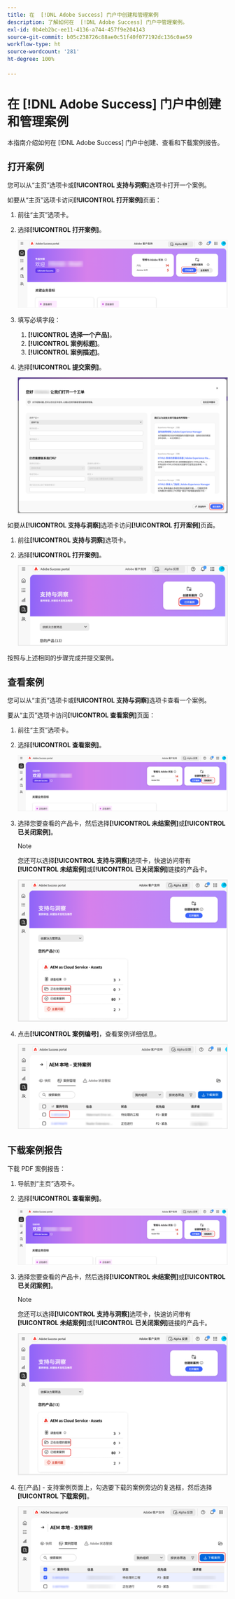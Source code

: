 ```yaml
---
title: 在  [!DNL Adobe Success] 门户中创建和管理案例
description: 了解如何在  [!DNL Adobe Success] 门户中管理案例。
exl-id: 0b4eb2bc-ee11-4136-a744-457f9e204143
source-git-commit: b05c238726c88ae0c51f40f077192dc136c0ae59
workflow-type: ht
source-wordcount: '281'
ht-degree: 100%

---
```


# 在 [!DNL Adobe Success] 门户中创建和管理案例

本指南介绍如何在 [!DNL Adobe Success] 门户中创建、查看和下载案例报告。

## 打开案例

您可以从“主页”选项卡或&#x200B;**[!UICONTROL 支持与洞察]**&#x200B;选项卡打开一个案例。

如要从“主页”选项卡访问&#x200B;**[!UICONTROL 打开案例]**&#x200B;页面：

1. 前往“主页”选项卡。
1. 选择&#x200B;**[!UICONTROL 打开案例]**。


   ![adobe-success-portal-home-page-open-case](../../assets/adobe-success-portal-home-page-open-case.png)



1. 填写必填字段：
   1. **[!UICONTROL 选择一个产品]**。
   1. **[!UICONTROL 案例标题]**。
   1. **[!UICONTROL 案例描述]**。
1. 选择&#x200B;**[!UICONTROL 提交案例]**。



   ![adobe-success-portal-submit-case](../../assets/adobe-success-portal-submit-case.png)




如要从&#x200B;**[!UICONTROL 支持与洞察]**&#x200B;选项卡访问&#x200B;**[!UICONTROL 打开案例]**&#x200B;页面。

1. 前往&#x200B;**[!UICONTROL 支持与洞察]**&#x200B;选项卡。
1. 选择&#x200B;**[!UICONTROL 打开案例]**。



   ![adobe-success-portal-support-insights-open-case](../../assets/adobe-success-portal-support-insights-open-case.png)



按照与上述相同的步骤完成并提交案例。

## 查看案例

您可以从“主页”选项卡或&#x200B;**[!UICONTROL 支持与洞察]**&#x200B;选项卡查看一个案例。

要从“主页”选项卡访问&#x200B;**[!UICONTROL 查看案例]**&#x200B;页面：

1. 前往“主页”选项卡。
1. 选择&#x200B;**[!UICONTROL 查看案例]**。



   ![adobe-success-portal-view-cases](../../assets/adobe-success-portal-view-cases.png)



1. 选择您要查看的产品卡，然后选择&#x200B;**[!UICONTROL 未结案例]**&#x200B;或&#x200B;**[!UICONTROL 已关闭案例]**。

   >[!NOTE]
   >
   >您还可以选择&#x200B;**[!UICONTROL 支持与洞察]**&#x200B;选项卡，快速访问带有&#x200B;**[!UICONTROL 未结案例]**&#x200B;或&#x200B;**[!UICONTROL 已关闭案例]**&#x200B;链接的产品卡。



   ![adobe-success-portal-open-case-closed-case](../../assets/adobe-success-portal-open-case-closed-case.png)



1. 点击&#x200B;**[!UICONTROL 案例编号]**，查看案例详细信息。



   ![adobe-success-portal-case-number](../../assets/adobe-success-portal-case-number.png)



## 下载案例报告

下载 PDF 案例报告：

1. 导航到“主页”选项卡。
1. 选择&#x200B;**[!UICONTROL 查看案例]**。


   ![adobe-success-portal-view-cases](../../assets/adobe-success-portal-view-cases.png)


1. 选择您要查看的产品卡，然后选择&#x200B;**[!UICONTROL 未结案例]**&#x200B;或&#x200B;**[!UICONTROL 已关闭案例]**。

   >[!NOTE]
   >
   >您还可以选择&#x200B;**[!UICONTROL 支持与洞察]**&#x200B;选项卡，快速访问带有&#x200B;**[!UICONTROL 未结案例]**&#x200B;或&#x200B;**[!UICONTROL 已关闭案例]**&#x200B;链接的产品卡。

   ![adobe-success-portal-open-case-closed-case](../../assets/adobe-success-portal-open-case-closed-case.png)

1. 在[产品] - 支持案例页面上，勾选要下载的案例旁边的复选框，然后选择&#x200B;**[!UICONTROL 下载案例]**。

   ![adobe-success-portal-download-cases](../../assets/adobe-success-portal-download-cases.png)
